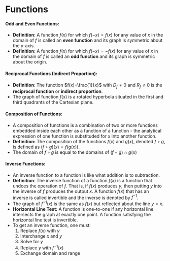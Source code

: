   # Functions
#### Odd and Even Functions:
* **Definition:** A function $f(x)$ for which $f(-x)=f(x)$ for any value of $x$ in the domain of $f$ is called an **even function** and its graph is symmetric about the y-axis.
* **Definition:** A function $f(x)$ for which $f(-x)=-f(x)$ for any value of $x$ in the domain of $f$ is called an **odd function** and its graph is symmetric about the origin.

#### Reciprocal Functions (Indirect Proportion):
* **Definition**: The function $f(x)=\frac{1}{x}$ with $D_f\neq0$ and $R_f\neq0$ is the **reciprocal function** or **indirect proportion**.
* The graph of function $f(x)$ is a rotated hyperbola situated in the first and third quadrants of the Cartesian plane.

#### Composition of Functions:
* A composition of functions is a combination of two or more functions embedded inside each other as a function of a function - the analytical expression of one function is substituded for $x$ into another function.
* **Definition:** The composition of the functions $f(x)$ and $g(x)$, denoted $f\circ g$, is defined as $(f\circ g)(x)=f(g(x))$.
* The domain of $f\circ g$ is equal to the domains of $(f\circ g) \cap g(x)$

#### Inverse Functions:
* An inverse function to a function is like what addition is to subtraction.
* **Definition**: The inverse function of a function $f(x)$ is a function that undoes the operation of $f$. That is, if $f(x)$ produces $y$, then putting $y$ into the inverse of $f$ produces the output $x$. A function $f(x)$ that has an inverse is called invertible and the inverse is denoted by $f^{-1}$.
* The graph of $f^{-1}(x)$ is the same as $f(x)$ but reflected about the line $y=x$.
* **Horizontal Line Test:** A function is one-to-one if any horizontal line intersects the graph at exactly one point. A function satisfying the horizontal line test is invertible.
* To get an inverse function, one must:
	1. Replace $f(x)$ with $y$
	2. Interchange $x$ and $y$
	3. Solve for $y$
	4. Replace $y$ with $f^{-1}(x)$
	5. Exchange domain and range


